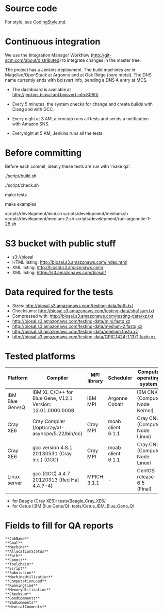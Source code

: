 # Source code

For style, see [CodingStyle.md](CodingStyle.md).

# Continuous integration

We use the Integration Manager Workflow (http://git-scm.com/about/distributed) to
integrate changes in the master tree.

The project has a Jenkins deployment.
The build machines are in Magellan/OpenStack at Argonne and at Oak Ridge (bare metal).
The DNS name currently ends with boisvert.info, pending a DNS A entry at MCS.

- The dashboard is available at http://jenkins.biosal.anl.boisvert.info:8080/

- Every 5 minutes, the system checks for change and create builds with Clang and with GCC.

- Every night at 3 AM, a crontab runs all tests and sends a notification with Amazon SNS.

- Everynight at 5 AM, Jenkins runs all the tests.

# Before committing

Before each commit, ideally these tests are run with 'make qa'.

./script/build.sh

./script/check.sh

make tests

make examples

scripts/development/mini.sh
scripts/development/medium.sh
scripts/development/medium-2.sh
scripts/development/run-argonnite-1-28.sh


# S3 bucket with public stuff

- s3://biosal
- HTML listing: http://biosal.s3.amazonaws.com/index.html
- XML listing: http://biosal.s3.amazonaws.com/
- XML listing: https://s3.amazonaws.com/biosal/

# Data required for the tests

- Sizes: http://biosal.s3.amazonaws.com/testing-data/ls-lh.txt
- Checksums: http://biosal.s3.amazonaws.com/testing-data/sha1sum.txt
- Compressed with: http://biosal.s3.amazonaws.com/testing-data/xz.txt
- http://biosal.s3.amazonaws.com/testing-data/mini.fastq.xz
- http://biosal.s3.amazonaws.com/testing-data/medium-2.fastq.xz
- http://biosal.s3.amazonaws.com/testing-data/medium.fastq.xz
- http://biosal.s3.amazonaws.com/testing-data/GPIC.1424-1.1371.fastq.xz

# Tested platforms

| Platform | Compiler | MPI library | Scheduler | Compute operating system |
| --- | --- | --- | --- | --- |
| IBM Blue Gene/Q | IBM XL C/C++ for Blue Gene, V12.1 Version: 12.01.0000.0008 | IBM MPI | Argonne Cobalt | IBM CNK (Compute Node Kernel) |
| Cray XE6 | Cray Compiler (/opt/cray/xt-asyncpe/5.22/bin/cc) | Cray MPI | moab client 6.1.1 | Cray CNL (Compute Node Linux) |
| Cray XE6 | gcc version 4.8.1 20130531 (Cray Inc.) (GCC) | Cray MPI | moab client 6.1.1 | Cray CNL (Compute Node Linux) |
| Linux server | gcc (GCC) 4.4.7 20120313 (Red Hat 4.4.7-4) | MPICH 3.1.1 | - | CentOS release 6.5 (Final) |

- for Beagle (Cray XE6): tests/Beagle_Cray_XE6/
- for Cetus (IBM Blue Gene/Q): tests/Cetus_IBM_Blue_Gene_Q/

# Fields to fill for QA reports

```
**JobName**
**Goal**
**Machine**
**AllocationStatus**
**Path**
**Commit**
**Toolchain**
**Script**
**Submission**
**MachineUtilization**
**ComputationLoad**
**RunningTime**
**MemoryUtilization**
**Checksum**
**GoodComments**
**BadComments**
**NeutralComments**
```
